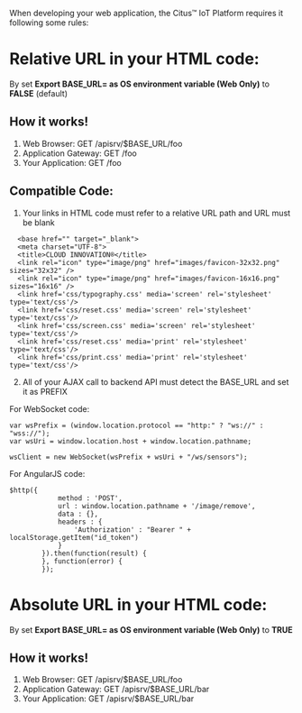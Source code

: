 When developing your web application, the Citus™ IoT Platform requires it following some rules:

Relative URL in your HTML code:
===============================
By set **Export BASE_URL= as OS environment variable (Web Only)** to **FALSE** (default)

How it works!
------------

1. Web Browser: GET /apisrv/$BASE_URL/foo 
2. Application Gateway: GET /foo 
3. Your Application: GET /foo 

Compatible Code:
----------------

1. Your links in HTML code must refer to a relative URL path and <base> URL must be blank

```
  <base href="" target="_blank">
  <meta charset="UTF-8">
  <title>CLOUD INNOVATION®</title>
  <link rel="icon" type="image/png" href="images/favicon-32x32.png" sizes="32x32" />
  <link rel="icon" type="image/png" href="images/favicon-16x16.png" sizes="16x16" />
  <link href='css/typography.css' media='screen' rel='stylesheet' type='text/css'/>
  <link href='css/reset.css' media='screen' rel='stylesheet' type='text/css'/>
  <link href='css/screen.css' media='screen' rel='stylesheet' type='text/css'/>
  <link href='css/reset.css' media='print' rel='stylesheet' type='text/css'/>
  <link href='css/print.css' media='print' rel='stylesheet' type='text/css'/>
```
2. All of your AJAX call to backend API must detect the BASE_URL and set it as PREFIX


For WebSocket code:

```
var wsPrefix = (window.location.protocol == "http:" ? "ws://" : "wss://");
var wsUri = window.location.host + window.location.pathname;

wsClient = new WebSocket(wsPrefix + wsUri + "/ws/sensors");
```

For AngularJS code:
```
$http({
			method : 'POST',
			url : window.location.pathname + '/image/remove',
			data : {},
			headers : {
				'Authorization' : "Bearer " + localStorage.getItem("id_token")
			}
		}).then(function(result) {
		}, function(error) {
		});
```

Absolute URL in your HTML code:
===============================
By set **Export BASE_URL= as OS environment variable (Web Only)** to **TRUE**


How it works!
------------

1. Web Browser: GET /apisrv/$BASE_URL/foo 
2. Application Gateway: GET /apisrv/$BASE_URL/bar 
3. Your Application: GET /apisrv/$BASE_URL/bar 
